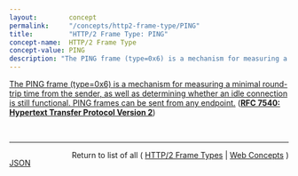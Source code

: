 ```yaml
---
layout:        concept
permalink:     "/concepts/http2-frame-type/PING"
title:         "HTTP/2 Frame Type: PING"
concept-name:  HTTP/2 Frame Type
concept-value: PING
description: "The PING frame (type=0x6) is a mechanism for measuring a minimal round-trip time from the sender, as well as determining whether an idle connection is still functional. PING frames can be sent from any endpoint."
---
```


[The PING frame (type=0x6) is a mechanism for measuring a minimal round-trip time from the sender, as well as determining whether an idle connection is still functional. PING frames can be sent from any endpoint.](http://tools.ietf.org/html/rfc7540#section-6.7 "Read documentation for HTTP/2 Frame Type &#34;PING&#34;") (**[RFC 7540: Hypertext Transfer Protocol Version 2](/specs/IETF/RFC/7540 "This specification describes an optimized expression of the semantics of the Hypertext Transfer Protocol (HTTP). HTTP/2 enables a more efficient use of network resources and a reduced perception of latency by introducing header field compression and allowing multiple concurrent exchanges on the same connection. It also introduces unsolicited push of representations from servers to clients. This specification is an alternative to, but does not obsolete, the HTTP/1.1 message syntax. HTTP's existing semantics remain unchanged.")**)

<br/>
<hr/>

<p style="float : left"><a href="./PING.json" title="JSON representing this particular Web Concept value">JSON</a></p>
<p style="text-align: right">Return to list of all ( <a href="../http2-frame-type/">HTTP/2 Frame Types</a> | <a href="../">Web Concepts</a> )</p>
